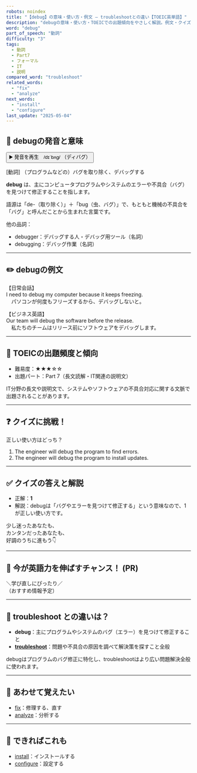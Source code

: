 ```yaml
---
robots: noindex
title: "【debug】の意味・使い方・例文 ― troubleshootとの違い【TOEIC英単語】"
description: "debugの意味・使い方・TOEICでの出題傾向をやさしく解説。例文・クイズ付きでtroubleshootとの違いもわかりやすく学べます。"
word: "debug"
part_of_speech: "動詞"
difficulty: "3"
tags:
  - 動詞
  - Part7
  - フォーマル
  - IT
  - 説明
compared_word: "troubleshoot"
related_words:
  - "fix"
  - "analyze"
next_words:
  - "install"
  - "configure"
last_update: "2025-05-04"
---
```


## 🔰 debugの発音と意味

<button class="play-audio" onclick="playTTS('debug')">
  <span class="play-audio-main">
    ▶️ 発音を再生　/dɪˈbʌɡ/
  </span>
  <span class="play-audio-sub">
    （ディバグ）
  </span>
</button>

[動詞] （プログラムなどの）バグを取り除く、デバッグする

**debug** は、主にコンピュータプログラムやシステムのエラーや不具合（バグ）を見つけて修正することを指します。

語源は「de-（取り除く）」＋「bug（虫、バグ）」で、もともと機械の不具合を「バグ」と呼んだことから生まれた言葉です。

他の品詞：  
- debugger：デバッグする人・デバッグ用ツール（名詞）
- debugging：デバッグ作業（名詞）

---

## ✏️ debugの例文

【日常会話】  
I need to debug my computer because it keeps freezing.  
　パソコンが何度もフリーズするから、デバッグしないと。

【ビジネス英語】  
Our team will debug the software before the release.  
　私たちのチームはリリース前にソフトウェアをデバッグします。

---

## 🎯 TOEICの出題頻度と傾向

- 難易度：★★★☆☆
- 出題パート：Part 7（長文読解・IT関連の説明文）

IT分野の長文や説明文で、システムやソフトウェアの不具合対応に関する文脈で出題されることがあります。

---

## ❓ クイズに挑戦！

正しい使い方はどっち？

1. The engineer will debug the program to find errors.  
2. The engineer will debug the program to install updates.

---

## ✅ クイズの答えと解説

- 正解：**1**
- 解説：debugは「バグやエラーを見つけて修正する」という意味なので、1が正しい使い方です。

少し迷ったあなたも、  
カンタンだったあなたも、  
好調のうちに進もう👇️

---

## 🚀 今が英語力を伸ばすチャンス！ (PR)

<div class="info-center">
＼学び直しにぴったり／<br>  
（おすすめ情報予定）
</div>

---

## 🤔  troubleshoot との違いは？

- **debug**：主にプログラムやシステムのバグ（エラー）を見つけて修正すること
- **[troubleshoot](/word/troubleshoot/)**：問題や不具合の原因を調べて解決策を探すこと全般

debugはプログラムのバグ修正に特化し、troubleshootはより広い問題解決全般に使われます。

---

## 🧩 あわせて覚えたい

- [fix](/word/fix/)：修理する、直す
- [analyze](/word/analyze/)：分析する

---

## 📖 できればこれも

- [install](/word/install/)：インストールする
- [configure](/word/configure/)：設定する

<!-- cvid: aid30_bid41 -->
